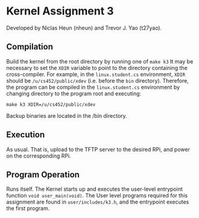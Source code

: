 # Kernel Assignment 3
Developed by Niclas Heun (nheun) and Trevor J. Yao (t27yao).

## Compilation
Build the kernel from the root directory by running one of `make k3`
It may be necessary to set the `XDIR` variable to point to the directory containing the cross-compiler.
For example, in the `linux.student.cs` environment, `XDIR` should be `/u/cs452/public/xdev` (i.e. before the `bin` directory). Therefore, the program can be compiled in the `linux.student.cs` environment by changing directory to the program root and executing:
```
make k3 XDIR=/u/cs452/public/xdev
```
Backup binaries are located in the /bin directory.

## Execution
As usual. That is, upload to the TFTP server to the desired RPi, and power on the corresponding RPi.

## Program Operation
Runs itself. The Kernel starts up and executes the user-level entrypoint function `void user_main(void)`. The User level programs required for this assignment are found in `user/includes/k3.h`,
and the entrypoint executes the first program.
